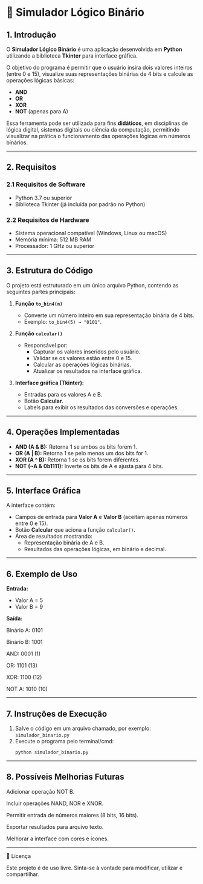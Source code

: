 # 📘 Simulador Lógico Binário

## 1. Introdução
O **Simulador Lógico Binário** é uma aplicação desenvolvida em **Python** utilizando a biblioteca **Tkinter** para interface gráfica.  

O objetivo do programa é permitir que o usuário insira dois valores inteiros (entre 0 e 15), visualize suas representações binárias de 4 bits e calcule as operações lógicas básicas:

- **AND**
- **OR**
- **XOR**
- **NOT** (apenas para A)

Essa ferramenta pode ser utilizada para fins **didáticos**, em disciplinas de lógica digital, sistemas digitais ou ciência da computação, permitindo visualizar na prática o funcionamento das operações lógicas em números binários.

---

## 2. Requisitos

### 2.1 Requisitos de Software
- Python 3.7 ou superior  
- Biblioteca Tkinter (já incluída por padrão no Python)

### 2.2 Requisitos de Hardware
- Sistema operacional compatível (Windows, Linux ou macOS)  
- Memória mínima: 512 MB RAM  
- Processador: 1 GHz ou superior  

---

## 3. Estrutura do Código
O projeto está estruturado em um único arquivo Python, contendo as seguintes partes principais:

1. **Função `to_bin4(n)`**
   - Converte um número inteiro em sua representação binária de 4 bits.  
   - Exemplo: `to_bin4(5) → "0101"`.  

2. **Função `calcular()`**
   - Responsável por:  
     - Capturar os valores inseridos pelo usuário.  
     - Validar se os valores estão entre 0 e 15.  
     - Calcular as operações lógicas binárias.  
     - Atualizar os resultados na interface gráfica.  

3. **Interface gráfica (Tkinter):**
   - Entradas para os valores A e B.  
   - Botão **Calcular**.  
   - Labels para exibir os resultados das conversões e operações.  

---

## 4. Operações Implementadas
- **AND (A & B):** Retorna 1 se ambos os bits forem 1.  
- **OR (A | B):** Retorna 1 se pelo menos um dos bits for 1.  
- **XOR (A ^ B):** Retorna 1 se os bits forem diferentes.  
- **NOT (~A & 0b1111):** Inverte os bits de A e ajusta para 4 bits.  

---

## 5. Interface Gráfica
A interface contém:  
- Campos de entrada para **Valor A** e **Valor B** (aceitam apenas números entre 0 e 15).  
- Botão **Calcular** que aciona a função `calcular()`.  
- Área de resultados mostrando:  
  - Representação binária de A e B.  
  - Resultados das operações lógicas, em binário e decimal.  

---

## 6. Exemplo de Uso

**Entrada:**
- Valor A = 5  
- Valor B = 9  

**Saída:**

Binário A: 0101

Binário B: 1001

AND: 0001 (1)

OR: 1101 (13)

XOR: 1100 (12)

NOT A: 1010 (10)

---

## 7. Instruções de Execução
1. Salve o código em um arquivo chamado, por exemplo:  
   `simulador_binario.py`  
2. Execute o programa pelo terminal/cmd:  
   ```bash
   python simulador_binario.py

---

## 8. Possíveis Melhorias Futuras

Adicionar operação NOT B.

Incluir operações NAND, NOR e XNOR.

Permitir entrada de números maiores (8 bits, 16 bits).

Exportar resultados para arquivo texto.

Melhorar a interface com cores e ícones.

---

📜 Licença

Este projeto é de uso livre.
Sinta-se à vontade para modificar, utilizar e compartilhar.


